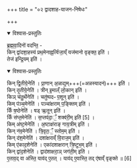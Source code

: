 +++
title = "०२ द्वादशाह-याजन-निषेधः"

+++

<details open><summary>विश्वास-प्रस्तुतिः</summary>

ब्र॒ह्म॒वा॒दिनो॑ वदन्ति॒ -  
किन् द्वा॑दशा॒हस्य॑ प्रथ॒मेनाह्न॒र्त्विजा॒य्ँ यज॑मानो वृङ्क्त॒ इति॑ ।   
तेज॑ इन्द्रि॒यम् इति॑  ।  
</details>



<details open><summary>विश्वास-प्रस्तुतिः</summary>

किन् द्वि॒तीये॒नेति॑ । प्रा॒णान् अ॒न्नाद्य॒म्+++(=अन्नस्यादनं)+++ इति॑ ।  
किन् तृ॒तीये॒नेति॑ । त्रीन् इ॒माल्ँ लो॒कान् इति॑ ।  
किञ् च॑तु॒र्थेनेति॑ । चतु॑ष्पदᳶ प॒शून् इति॑ ।  
किम् प॑ञ्च॒मेनेति॑ । पञ्चा॑क्षराम् प॒ङ्क्तिम् इति॑ ।  
किँ ष॒ष्ठेनेति॑ । षड् ऋ॒तून् इति॑ ।  
किँ स॑प्त॒मेनेति॑ । स॒प्तप॑दा॒ँ॒ शक्व॑री॒म् इति॑ [5] ।  
किम् अ॑ष्ट॒मेनेति॑ । अ॒ष्टाक्ष॑राङ् गाय॒त्रीम् इति॑ ।  
किन् न॑व॒मेनेति॑ । त्रि॒वृत॒ँ॒ स्तोम॒म् इति॑ ।  
किन् द॑श॒मेनेति॑ । दशा॑क्षराव्ँ वि॒राज॒म् इति॑ ।  
किम् ए॑काद॒शेनेति॑ । एका॑दशाक्षरान् त्रि॒ष्टुभ॒म् इति॑ ।  
किन् द्वा॑द॒शेनेति॑ । द्वाद॑शाक्षरा॒ञ् जग॑ती॒म् इति॑ ।  
ए॒ताव॒द् वा अ॑स्ति॒ याव॑द् ए॒तत् ।
याव॑द् ए॒वास्ति॒ तद् ए॑षाव्ँ वृङ्क्ते ॥ [6]
</details>



